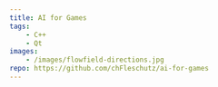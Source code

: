 ```yaml
---
title: AI for Games
tags: 
    - C++
    - Qt
images: 
    - /images/flowfield-directions.jpg
repo: https://github.com/chFleschutz/ai-for-games
---
```

